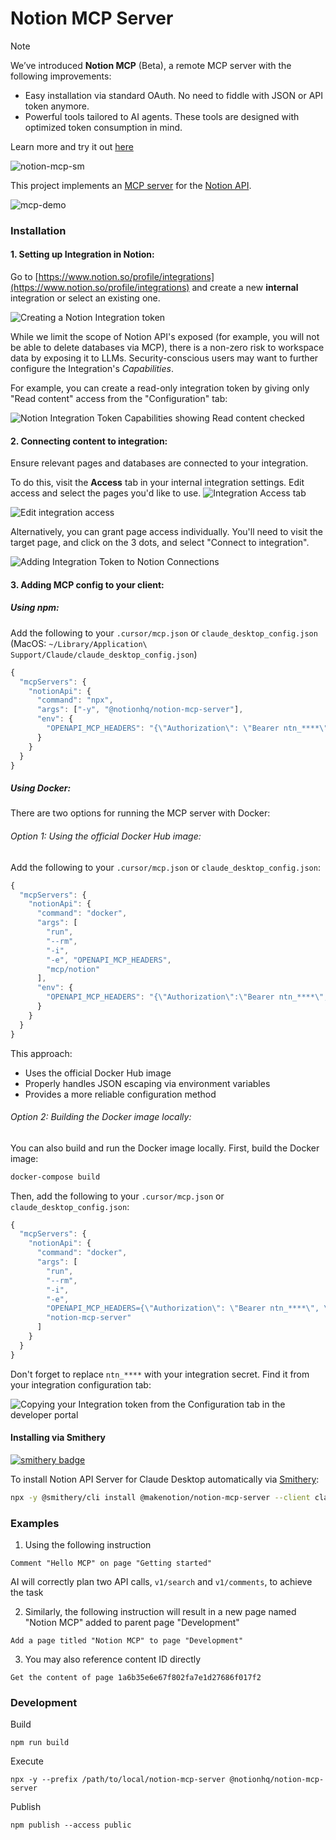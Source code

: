 # Notion MCP Server

> [!NOTE] 
> 
> We’ve introduced **Notion MCP** (Beta), a remote MCP server with the following improvements:
> - Easy installation via standard OAuth. No need to fiddle with JSON or API token anymore.
> - Powerful tools tailored to AI agents. These tools are designed with optimized token consumption in mind.
> 
> Learn more and try it out [here](https://notion.notion.site/Beta-Overview-Notion-MCP-206efdeead058060a59bf2c14202bd0a)


![notion-mcp-sm](https://github.com/user-attachments/assets/6c07003c-8455-4636-b298-d60ffdf46cd8)

This project implements an [MCP server](https://spec.modelcontextprotocol.io/) for the [Notion API](https://developers.notion.com/reference/intro). 

![mcp-demo](https://github.com/user-attachments/assets/e3ff90a7-7801-48a9-b807-f7dd47f0d3d6)

### Installation

#### 1. Setting up Integration in Notion:
Go to [https://www.notion.so/profile/integrations](https://www.notion.so/profile/integrations) and create a new **internal** integration or select an existing one.

![Creating a Notion Integration token](docs/images/integrations-creation.png)

While we limit the scope of Notion API's exposed (for example, you will not be able to delete databases via MCP), there is a non-zero risk to workspace data by exposing it to LLMs. Security-conscious users may want to further configure the Integration's _Capabilities_. 

For example, you can create a read-only integration token by giving only "Read content" access from the "Configuration" tab:

![Notion Integration Token Capabilities showing Read content checked](docs/images/integrations-capabilities.png)

#### 2. Connecting content to integration:
Ensure relevant pages and databases are connected to your integration.

To do this, visit the **Access** tab in your internal integration settings. Edit access and select the pages you'd like to use.
![Integration Access tab](docs/images/integration-access.png)

![Edit integration access](docs/images/page-access-edit.png)

Alternatively, you can grant page access individually. You'll need to visit the target page, and click on the 3 dots, and select "Connect to integration". 

![Adding Integration Token to Notion Connections](docs/images/connections.png)

#### 3. Adding MCP config to your client:

##### Using npm:
Add the following to your `.cursor/mcp.json` or `claude_desktop_config.json` (MacOS: `~/Library/Application\ Support/Claude/claude_desktop_config.json`)

```javascript
{
  "mcpServers": {
    "notionApi": {
      "command": "npx",
      "args": ["-y", "@notionhq/notion-mcp-server"],
      "env": {
        "OPENAPI_MCP_HEADERS": "{\"Authorization\": \"Bearer ntn_****\", \"Notion-Version\": \"2022-06-28\" }"
      }
    }
  }
}
```

##### Using Docker:

There are two options for running the MCP server with Docker:

###### Option 1: Using the official Docker Hub image:

Add the following to your `.cursor/mcp.json` or `claude_desktop_config.json`:

```javascript
{
  "mcpServers": {
    "notionApi": {
      "command": "docker",
      "args": [
        "run",
        "--rm",
        "-i",
        "-e", "OPENAPI_MCP_HEADERS",
        "mcp/notion"
      ],
      "env": {
        "OPENAPI_MCP_HEADERS": "{\"Authorization\":\"Bearer ntn_****\",\"Notion-Version\":\"2022-06-28\"}"
      }
    }
  }
}
```

This approach:
- Uses the official Docker Hub image
- Properly handles JSON escaping via environment variables
- Provides a more reliable configuration method

###### Option 2: Building the Docker image locally:

You can also build and run the Docker image locally. First, build the Docker image:

```bash
docker-compose build
```

Then, add the following to your `.cursor/mcp.json` or `claude_desktop_config.json`:

```javascript
{
  "mcpServers": {
    "notionApi": {
      "command": "docker",
      "args": [
        "run",
        "--rm",
        "-i",
        "-e",
        "OPENAPI_MCP_HEADERS={\"Authorization\": \"Bearer ntn_****\", \"Notion-Version\": \"2022-06-28\"}",
        "notion-mcp-server"
      ]
    }
  }
}
```

Don't forget to replace `ntn_****` with your integration secret. Find it from your integration configuration tab:

![Copying your Integration token from the Configuration tab in the developer portal](https://github.com/user-attachments/assets/67b44536-5333-49fa-809c-59581bf5370a)


#### Installing via Smithery

[![smithery badge](https://smithery.ai/badge/@makernotion/notion-mcp-server)](https://smithery.ai/server/@makernotion/notion-mcp-server)

To install Notion API Server for Claude Desktop automatically via [Smithery](https://smithery.ai/server/@makernotion/notion-mcp-server):

```bash
npx -y @smithery/cli install @makenotion/notion-mcp-server --client claude
```

### Examples

1. Using the following instruction
```
Comment "Hello MCP" on page "Getting started"
```

AI will correctly plan two API calls, `v1/search` and `v1/comments`, to achieve the task

2. Similarly, the following instruction will result in a new page named "Notion MCP" added to parent page "Development"
```
Add a page titled "Notion MCP" to page "Development"
```

3. You may also reference content ID directly
```
Get the content of page 1a6b35e6e67f802fa7e1d27686f017f2
```

### Development

Build

```
npm run build
```

Execute

```
npx -y --prefix /path/to/local/notion-mcp-server @notionhq/notion-mcp-server
```

Publish

```
npm publish --access public
```
